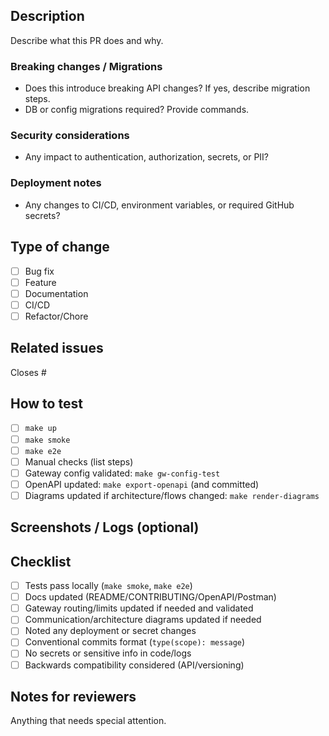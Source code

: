 ## Description
Describe what this PR does and why.

### Breaking changes / Migrations
- Does this introduce breaking API changes? If yes, describe migration steps.
- DB or config migrations required? Provide commands.

### Security considerations
- Any impact to authentication, authorization, secrets, or PII?

### Deployment notes
- Any changes to CI/CD, environment variables, or required GitHub secrets?

## Type of change
- [ ] Bug fix
- [ ] Feature
- [ ] Documentation
- [ ] CI/CD
- [ ] Refactor/Chore

## Related issues
Closes #

## How to test
- [ ] `make up`
- [ ] `make smoke`
- [ ] `make e2e`
- [ ] Manual checks (list steps)
 - [ ] Gateway config validated: `make gw-config-test`
 - [ ] OpenAPI updated: `make export-openapi` (and committed)
 - [ ] Diagrams updated if architecture/flows changed: `make render-diagrams`

## Screenshots / Logs (optional)

## Checklist
- [ ] Tests pass locally (`make smoke`, `make e2e`)
- [ ] Docs updated (README/CONTRIBUTING/OpenAPI/Postman)
 - [ ] Gateway routing/limits updated if needed and validated
 - [ ] Communication/architecture diagrams updated if needed
 - [ ] Noted any deployment or secret changes
- [ ] Conventional commits format (`type(scope): message`)
- [ ] No secrets or sensitive info in code/logs
- [ ] Backwards compatibility considered (API/versioning)

## Notes for reviewers
Anything that needs special attention.
